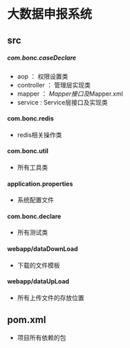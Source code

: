 # 大数据申报系统

## src

##### com.bonc.caseDeclare
* aop ： 权限设置类
* controller ： 管理层实现类
* mapper ： *Mapper接口及*Mapper.xml
* service : Service层接口及实现类

#### com.bonc.redis
* redis相关操作类

#### com.bonc.util
* 所有工具类

#### application.properties
* 系统配置文件

#### com.bonc.declare
* 所有测试类

#### webapp/dataDownLoad
* 下载的文件模板

#### webapp/dataUpLoad
* 所有上传文件的存放位置

## pom.xml
* 项目所有依赖的包

